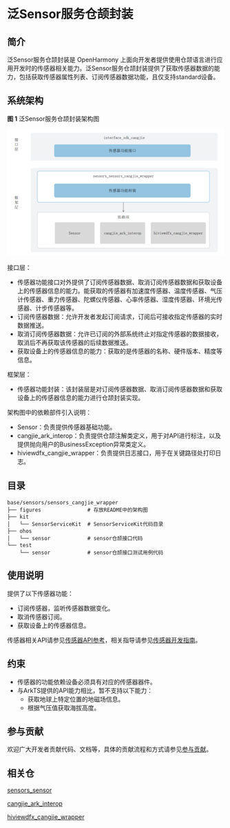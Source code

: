# 泛Sensor服务仓颉封装

## 简介

泛Sensor服务仓颉封装是 OpenHarmony 上面向开发者提供使用仓颉语言进行应用开发时的传感器相关能力。泛Sensor服务仓颉封装提供了获取传感器数据的能力，包括获取传感器属性列表、订阅传感器数据功能，且仅支持standard设备。

## 系统架构

**图 1**  泛Sensor服务仓颉封装架构图

![泛Sensor服务仓颉封装架构图](figures/sensors_cangjie_wrapper_architecture.png)


接口层：

- 传感器功能接口对外提供了订阅传感器数据、取消订阅传感器数据和获取设备上的传感器信息的能力。能获取的传感器有加速度传感器、温度传感器、气压计传感器、重力传感器、陀螺仪传感器、心率传感器、湿度传感器、环境光传感器、计步传感器等。
- 订阅传感器数据：允许开发者发起订阅请求，订阅后可接收指定传感器的实时数据推送。
- 取消订阅传感器数据：允许已订阅的外部系统终止对指定传感器的数据接收，取消后不再获取该传感器的后续数据推送。
- 获取设备上的传感器信息的能力：获取的是传感器的名称、硬件版本、精度等信息。

框架层：

- 传感器功能封装：该封装层是对订阅传感器数据、取消订阅传感器数据和获取设备上的传感器信息的能力进行仓颉封装实现。

架构图中的依赖部件引入说明：

- Sensor：负责提供传感器基础功能。
- cangjie_ark_interop：负责提供仓颉注解类定义，用于对API进行标注，以及提供抛向用户的BusinessException异常类定义。
- hiviewdfx_cangjie_wrapper：负责提供日志接口，用于在关键路径处打印日志。

## 目录

```
base/sensors/sensors_cangjie_wrapper   
├── figures               # 存放README中的架构图
├── kit
│   └── SensorServiceKit  # SensorServiceKit代码目录
├── ohos
│   └── sensor            # sensor仓颉接口代码
└── test
    └── sensor            # sensor仓颉接口测试用例代码
```

## 使用说明

提供了以下传感器功能：

- 订阅传感器，监听传感器数据变化。
- 取消传感器订阅。
- 获取设备上的传感器信息。

传感器相关API请参见[传感器API参考](https://gitcode.com/openharmony-sig/arkcompiler_cangjie_ark_interop/blob/master/doc/API_Reference/source_zh_cn/apis/SensorServiceKit/cj-apis-sensor.md)，相关指导请参见[传感器开发指南](https://gitcode.com/openharmony-sig/arkcompiler_cangjie_ark_interop/blob/master/doc/Dev_Guide/source_zh_cn/device/sensor/cj-sensor-guidelines.md)。

## 约束

* 传感器的功能依赖设备必须具有对应的传感器器件。
* 与ArkTS提供的API能力相比，暂不支持以下能力：
  * 获取地球上特定位置的地磁场信息。
  * 根据气压值获取海拔高度。

## 参与贡献

欢迎广大开发者贡献代码、文档等，具体的贡献流程和方式请参见[参与贡献](https://gitcode.com/openharmony/docs/blob/master/zh-cn/contribute/%E5%8F%82%E4%B8%8E%E8%B4%A1%E7%8C%AE.md)。

## 相关仓

[sensors\_sensor](https://gitcode.com/openharmony/sensors_sensor/blob/master/README_zh.md)

[cangjie_ark_interop](https://gitcode.com/openharmony-sig/arkcompiler_cangjie_ark_interop/blob/master/README_zh.md)

[hiviewdfx_cangjie_wrapper](https://gitcode.com/openharmony-sig/hiviewdfx_hiviewdfx_cangjie_wrapper/blob/master/README_zh.md)
